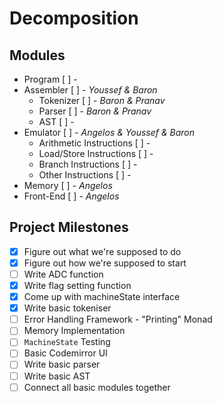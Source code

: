 Decomposition
=============

## Modules

* Program [ ] - 
* Assembler [ ] - _Youssef & Baron_
    * Tokenizer [ ] - _Baron & Pranav_
    * Parser [ ] - _Baron & Pranav_
    * AST [ ] - 
* Emulator [ ] - _Angelos & Youssef & Baron_
    * Arithmetic Instructions [ ] - 
    * Load/Store Instructions [ ] -
    * Branch Instructions [ ] - 
    * Other Instructions [ ] - 
* Memory [ ] - _Angelos_
* Front-End [ ] - _Angelos_


## Project Milestones

- [x] Figure out what we're supposed to do
- [x] Figure out how we're supposed to start
- [ ] Write ADC function
- [x] Write flag setting function
- [x] Come up with machineState interface
- [x] Write basic tokeniser
- [ ] Error Handling Framework - "Printing" Monad
- [ ] Memory Implementation
- [ ] `MachineState` Testing
- [ ] Basic Codemirror UI
- [ ] Write basic parser
- [ ] Write basic AST
- [ ] Connect all basic modules together
